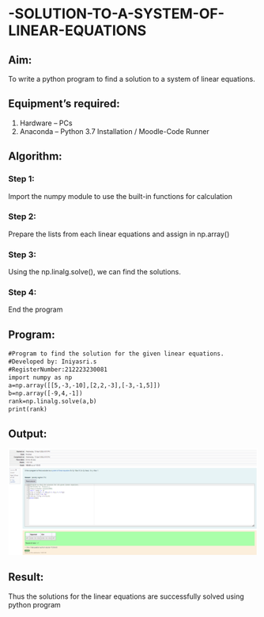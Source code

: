 # -SOLUTION-TO-A-SYSTEM-OF-LINEAR-EQUATIONS
## Aim:
To write a python program to find a solution to a system of linear equations.
## Equipment’s required:
1. 	Hardware – PCs
2. 	Anaconda – Python 3.7 Installation / Moodle-Code Runner
## Algorithm:
### Step 1: 
Import the numpy module to use the built-in functions for calculation
### Step 2: 
Prepare the lists from each linear equations and assign in np.array()
### Step 3: 
Using the np.linalg.solve(), we can find the solutions.
### Step 4: 
End the program
## Program:
```
#Program to find the solution for the given linear equations.
#Developed by: Iniyasri.s
#RegisterNumber:212223230081
import numpy as np
a=np.array([[5,-3,-10],[2,2,-3],[-3,-1,5]])
b=np.array([-9,4,-1])
rank=np.linalg.solve(a,b)
print(rank)
```
## Output:
![alt text](ex01.png)
## Result: 
Thus the solutions for the linear equations are successfully solved using python program

